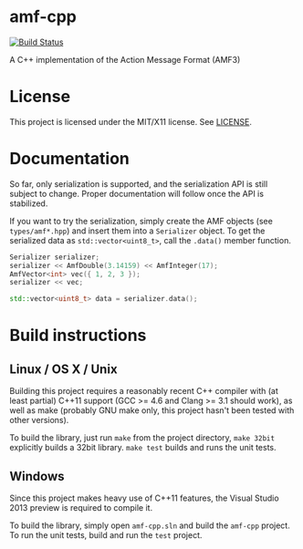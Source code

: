 amf-cpp
=======
[![Build Status](https://travis-ci.org/Ventero/amf-cpp.png?branch=master)](https://travis-ci.org/Ventero/amf-cpp)

A C++ implementation of the Action Message Format (AMF3)

# License #

This project is licensed under the MIT/X11 license. See [LICENSE](https://github.com/Ventero/amf-cpp/blob/master/LICENSE).

# Documentation #

So far, only serialization is supported, and the serialization API is still subject
to change. Proper documentation will follow once the API is stabilized.

If you want to try the serialization, simply create the AMF objects (see `types/amf*.hpp`)
and insert them into a `Serializer` object. To get the serialized data as `std::vector<uint8_t>`,
call the `.data()` member function.

```C++
Serializer serializer;
serializer << AmfDouble(3.14159) << AmfInteger(17);
AmfVector<int> vec({ 1, 2, 3 });
serializer << vec;

std::vector<uint8_t> data = serializer.data();
```

# Build instructions #

## Linux / OS X / Unix ##

Building this project requires a reasonably recent C++ compiler with (at least partial)
C++11 support (GCC >= 4.6 and Clang >= 3.1 should work), as well as make (probably
GNU make only, this project hasn't been tested with other versions).

To build the library, just run `make` from the project directory, `make 32bit`
explicitly builds a 32bit library. `make test` builds and runs the unit tests.

## Windows ##

Since this project makes heavy use of C++11 features, the Visual Studio 2013
preview is required to compile it.

To build the library, simply open `amf-cpp.sln` and build the `amf-cpp` project.
To run the unit tests, build and run the `test` project.
